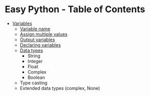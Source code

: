 # Easy Python - Table of Contents

- [Variables](https://github.com/gaybullayevumid/easy-python-uz/blob/main/01-Variables/1.1-variables.md#variables)
    - [Variable name](https://github.com/gaybullayevumid/easy-python-uz/blob/main/01-Variables/1.2-variable-name.md#variable-names)
    - [Assign multiple values](https://github.com/gaybullayevumid/easy-python-uz/blob/main/01-Variables/1.3-assign-multiple-values.md#assign-multiple-values)
    - [Output variables](https://github.com/gaybullayevumid/easy-python-uz/blob/main/01-Variables/1.4-output-variables.md#output-variables)
    - [Declaring variables](https://github.com/gaybullayevumid/easy-python-uz/tree/main/01-Variables%20and%20Data%20Types#declaring-variables)
    - [Data types](https://github.com/gaybullayevumid/easy-python-uz/blob/main/02-Data%20Types/2.1-data-types.md#data-types)
      - String
      - Integer
      - Float
      - Complex
      - Boolean
    - Type casting
    - Extended data types (complex, None)